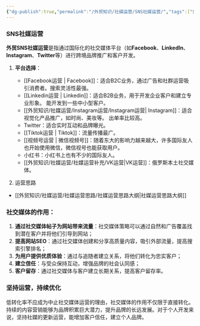 ```yaml
---
{"dg-publish":true,"permalink":"/外贸知识/社媒运营/SNS社媒运营/","tags":["索引"]}
---
```


### SNS社媒运营

**外贸SNS社媒运营**是指通过国际化的社交媒体平台（如**Facebook**、**LinkedIn**、**Instagram**、**Twitter**等）进行跨境品牌推广和客户开发。

1. **平台选择**：  
   - [[Facebook运营 \| Facebook]]：适合B2C业务，通过广告和社群运营吸引消费者。搜索灵活性最强。
   - [[Linkedin运营 \| Linkedin]]：适合B2B业务，用于开发企业客户和建立专业形象。  能开发到一些中小型客户。
   - [[外贸知识/社媒运营/Instagram运营/Instagram运营\| Instagram]]：适合视觉化产品推广，如时尚、美妆等。  出单率比较高。
   - Twitter：适合实时互动和品牌曝光。
   - [[Tiktok运营 \| Tiktok]]：流量传播最广。
   - [[视频号运营 \| 微信视频号]]：随着东大的影响力越来越大，许多国际友人也开始使用微信，微信视号也能获取用户。
   - 小红书：小红书上也有不少的国际友人。
   - [[外贸知识/社媒运营/社媒运营补充/VK运营\|VK运营]]：俄罗斯本土社交媒体。

2. 运营思路
- [[外贸知识/社媒运营/社媒运营思路/社媒运营思路大纲\|社媒运营思路大纲]]

### 社交媒体的作用：

1. **通过社交媒体帖子为网站带来流量**：社交媒体策略可以通过自然和广告覆盖找到潜在客户并将他们引导到网站；
2. **提高网站SEO**：通过社交媒体创建和分享高质量内容，吸引外部流量，提高搜索引擎排名；
3. **为用户提供优质体验**：通过与追随者建立关系，将他们转化为忠实客户；
4. **建立信任**：与受众保持互动，增强品牌的社会认同感；
5. **客户留存**：通过社交媒体与客户建立长期关系，提高客户留存率。

### 坚持运营，持续优化

低转化率不应成为中止社交媒体运营的理由，社交媒体的作用不仅限于直接转化。持续的内容营销能够为品牌积累巨大潜力，提升品牌的长远发展。对于个人开发来说，坚持社媒的更新运营，能增加客户信任，建立个人品牌。

